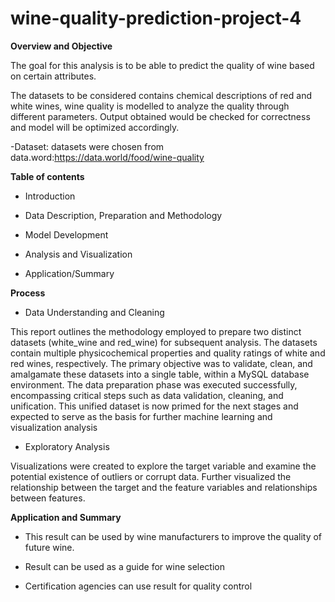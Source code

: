 # wine-quality-prediction-project-4

**Overview and Objective**

The goal for this analysis is to be able to predict the quality of wine based on certain attributes.

The datasets to be considered contains chemical descriptions of red and white wines, wine quality is modelled to analyze the quality through different parameters.
Output obtained would be checked for correctness and model will be optimized accordingly.

-Dataset: datasets were chosen from data.word:https://data.world/food/wine-quality



**Table of contents**


- Introduction
  
- Data Description, Preparation and Methodology
  
- Model Development

- Analysis and Visualization 

- Application/Summary

**Process**

- Data Understanding and Cleaning

This report outlines the methodology employed to prepare two distinct datasets (white_wine and red_wine) for subsequent analysis. The datasets contain multiple physicochemical properties and quality ratings of white and red wines, respectively. The primary objective was to validate, clean, and amalgamate these datasets into a single table, within a MySQL database environment.
The data preparation phase was executed successfully, encompassing critical steps such as data validation, cleaning, and unification. This unified dataset is now primed for the next stages and expected to serve as the basis for further machine learning and visualization analysis


- Exploratory Analysis

Visualizations were created to explore the target variable and examine the potential existence of outliers or corrupt data. Further visualized the relationship between the target and the feature variables and relationships between features.


**Application and Summary**


- This result can be used by wine manufacturers to improve the quality of future wine.
  
- Result can be used as a guide for wine selection
  
- Certification agencies can use result for quality control


